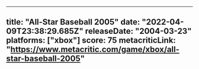 
---
title: "All-Star Baseball 2005"
date: "2022-04-09T23:38:29.685Z"
releaseDate: "2004-03-23"
platforms: ["xbox"]
score: 75
metacriticLink: "https://www.metacritic.com/game/xbox/all-star-baseball-2005"
---
